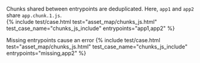 ---
---
Chunks shared between entrypoints are deduplicated.  Here, `app1` and `app2` share `app.chunk.1.js`.  
{%
  include test/case.html
    test="asset_map/chunks_js.html"
    test_case_name="chunks_js_include"
    entrypoints="app1,app2"
%}

Missing entrypoints cause an error
{%
  include test/case.html
    test="asset_map/chunks_js.html"
    test_case_name="chunks_js_include"
    entrypoints="missing,app2"
%}
